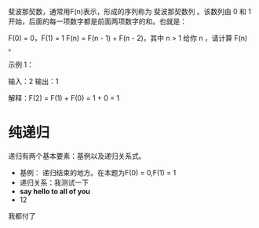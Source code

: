 斐波那契数，通常用F(n)表示，形成的序列称为 斐波那契数列 。该数列由 0 和 1 开始，后面的每一项数字都是前面两项数字的和。也就是：

F(0) = 0，F(1) = 1
F(n) = F(n - 1) + F(n - 2)，其中 n > 1
给你 n ，请计算 F(n) 。

示例 1：

输入：2
输出：1

解释：F(2) = F(1) + F(0) = 1 + 0 = 1

# 纯递归
  递归有两个基本要素：基例以及递归关系式。
  * 基例：
        递归结束的地方。在本题为F(0) = 0,F(1) = 1
  * 递归关系：我测试一下
  * **say hello to all of you**
  * 12

我都付了
